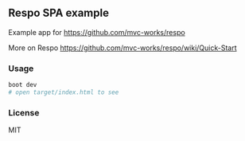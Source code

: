 
Respo SPA example
----

Example app for https://github.com/mvc-works/respo

More on Respo https://github.com/mvc-works/respo/wiki/Quick-Start

### Usage

```bash
boot dev
# open target/index.html to see
```

### License

MIT
